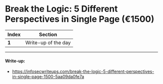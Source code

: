 # Break the Logic: 5 Different Perspectives in Single Page (€1500)

Index | Section
--- | ---
**1** | Write-up of the day

___


#### Write-up: 

* https://infosecwriteups.com/break-the-logic-5-different-perspectives-in-single-page-1500-5aa09da0fe7a
